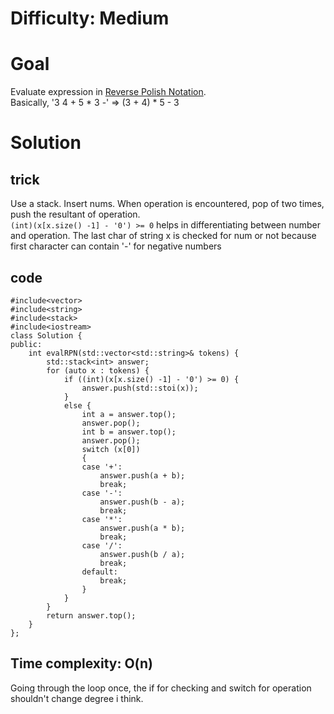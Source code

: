 # Difficulty: Medium
# Goal
Evaluate expression in [Reverse Polish Notation](https://en.wikipedia.org/wiki/Reverse_Polish_notation).  
Basically, '3 4 + 5 * 3 -' => (3 + 4) * 5 - 3
# Solution
## trick
Use a stack. Insert nums. When operation is encountered, pop of two times, push the resultant of operation.  
`(int)(x[x.size() -1] - '0') >= 0` helps in differentiating between number and operation. The last char of string x is checked for num or not because first character can contain '-' for negative numbers
## code
```
#include<vector>
#include<string>
#include<stack>
#include<iostream>
class Solution {
public:
    int evalRPN(std::vector<std::string>& tokens) {
        std::stack<int> answer;
        for (auto x : tokens) {
            if ((int)(x[x.size() -1] - '0') >= 0) {
                answer.push(std::stoi(x));
            }
            else {
                int a = answer.top();
                answer.pop();
                int b = answer.top();
                answer.pop();
                switch (x[0])
                {
                case '+':
                    answer.push(a + b);
                    break;
                case '-':
                    answer.push(b - a);
                    break;
                case '*':
                    answer.push(a * b);
                    break;
                case '/':
                    answer.push(b / a);
                    break;
                default:
                    break;
                }
            }
        }
        return answer.top();
    }
};
```
## Time complexity: O(n)
Going through the loop once, the if for checking and switch for operation shouldn't change degree i think.
